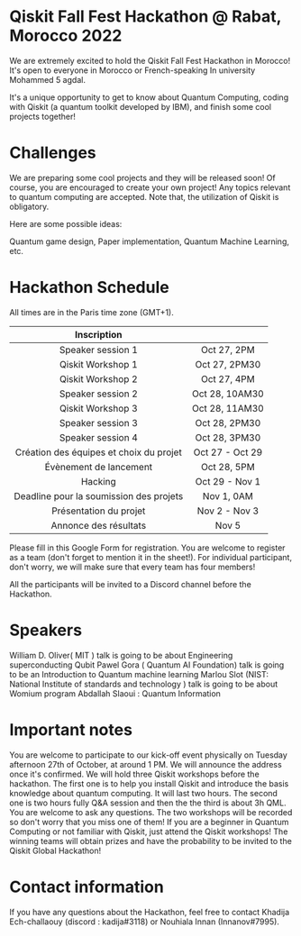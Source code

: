 # Qiskit Fall Fest Hackathon @ Rabat, Morocco 2022
We are extremely excited to hold the Qiskit Fall Fest Hackathon in Morocco! It's open to everyone in Morocco or French-speaking In university Mohammed 5 agdal.

It's a unique opportunity to get to know about Quantum Computing, coding with Qiskit (a quantum toolkit developed by IBM), and finish some cool projects together!

# Challenges
We are preparing some cool projects and they will be released soon! Of course, you are encouraged to create your own project! Any topics relevant to quantum computing are accepted. Note that, the utilization of Qiskit is obligatory.

Here are some possible ideas:

Quantum game design, Paper implementation, Quantum Machine Learning, etc.

# Hackathon Schedule
All times are in the Paris time zone (GMT+1).


| Inscription                             |                 |
|:---------------------------------------:|:---------------:|
| Speaker session 1                       | Oct 27, 2PM     |
| Qiskit Workshop 1                       | Oct 27, 2PM30   |
| Qiskit Workshop 2                       | Oct 27, 4PM     |
| Speaker session 2                       | Oct 28, 10AM30  |
| Qiskit Workshop 3                       | Oct 28, 11AM30  |
| Speaker session 3                       | Oct 28, 2PM30  |
| Speaker session 4                       | Oct 28, 3PM30  |
| Création des équipes et choix du projet | Oct 27 - Oct 29 |
| Évènement de lancement                  | Oct 28, 5PM     |
| Hacking                                 | Oct 29 - Nov 1  |
| Deadline pour la soumission des projets | Nov 1, 0AM     |
| Présentation du projet                  | Nov 2 - Nov 3   |
| Annonce des résultats                   | Nov 5           |
Please fill in this Google Form for registration. You are welcome to register as a team (don't forget to mention it in the sheet!). For individual participant, don't worry, we will make sure that every team has four members!

All the participants will be invited to a Discord channel before the Hackathon.

# Speakers
William D. Oliver( MIT ) talk is going to be about Engineering superconducting Qubit
Pawel Gora ( Quantum AI Foundation) talk is going to be an Introduction to Quantum machine learning
Marlou Slot (NIST: National Institute of standards and technology ) talk is going to be about Womium program
Abdallah Slaoui : Quantum Information

# Important notes
You are welcome to participate to our kick-off event physically on Tuesday afternoon 27th of October, at around 1 PM. We will announce the address once it's confirmed.
We will hold three Qiskit workshops before the hackathon. The first one is to help you install Qiskit and introduce the basis knowledge about quantum computing. It will last two hours. The second one is two hours fully Q&A session and then the the third is about 3h QML. You are welcome to ask any questions. The two workshops will be recorded so don't worry that you miss one of them! If you are a beginner in Quantum Computing or not familiar with Qiskit, just attend the Qiskit workshops!
The winning teams will obtain prizes and have the probability to be invited to the Qiskit Global Hackathon!
# Contact information
If you have any questions about the Hackathon, feel free to contact Khadija Ech-challaouy (discord : kadija#3118) or Nouhiala Innan (Innanov#7995).
